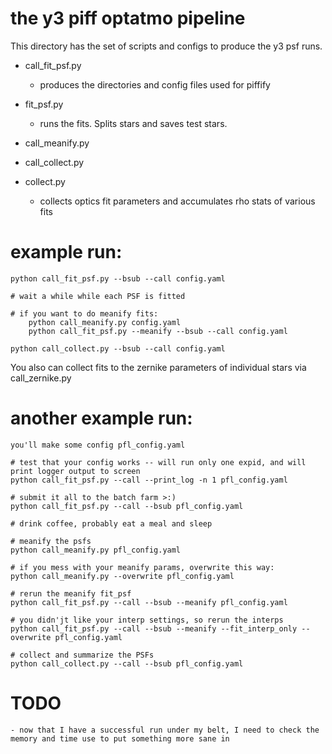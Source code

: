 # the y3 piff optatmo pipeline

This directory has the set of scripts and configs to produce the y3 psf runs.

- call_fit_psf.py
    - produces the directories and config files used for piffify

- fit_psf.py
    - runs the fits. Splits stars and saves test stars.

- call_meanify.py

- call_collect.py

- collect.py
    - collects optics fit parameters and accumulates rho stats of various fits


# example run:

    python call_fit_psf.py --bsub --call config.yaml

    # wait a while while each PSF is fitted

    # if you want to do meanify fits:
        python call_meanify.py config.yaml
        python call_fit_psf.py --meanify --bsub --call config.yaml

    python call_collect.py --bsub --call config.yaml

You also can collect fits to the zernike parameters of individual stars via call_zernike.py

# another example run:

    you'll make some config pfl_config.yaml

    # test that your config works -- will run only one expid, and will print logger output to screen
    python call_fit_psf.py --call --print_log -n 1 pfl_config.yaml

    # submit it all to the batch farm >:)
    python call_fit_psf.py --call --bsub pfl_config.yaml

    # drink coffee, probably eat a meal and sleep

    # meanify the psfs
    python call_meanify.py pfl_config.yaml

    # if you mess with your meanify params, overwrite this way:
    python call_meanify.py --overwrite pfl_config.yaml

    # rerun the meanify fit_psf
    python call_fit_psf.py --call --bsub --meanify pfl_config.yaml

    # you didn'jt like your interp settings, so rerun the interps
    python call_fit_psf.py --call --bsub --meanify --fit_interp_only --overwrite pfl_config.yaml

    # collect and summarize the PSFs
    python call_collect.py --call --bsub pfl_config.yaml


# TODO

    - now that I have a successful run under my belt, I need to check the memory and time use to put something more sane in

